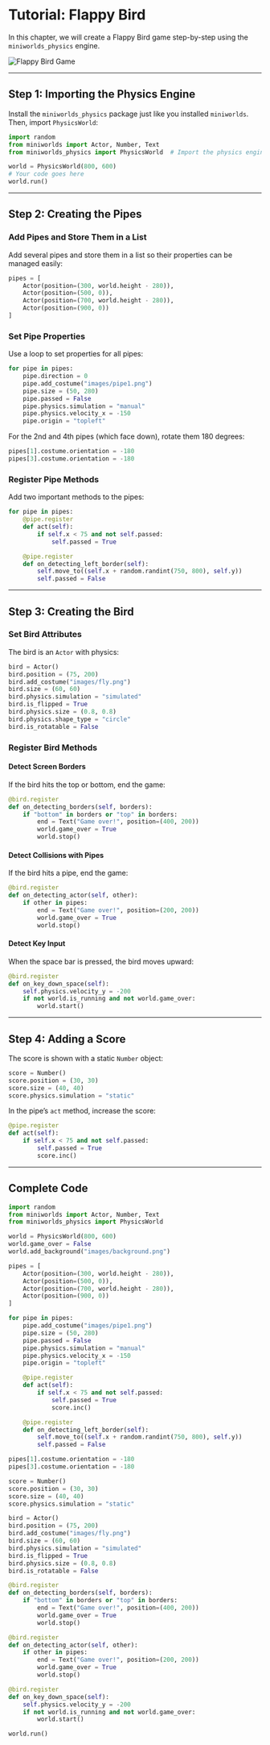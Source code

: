 # Tutorial: Flappy Bird

In this chapter, we will create a Flappy Bird game step-by-step using the `miniworlds_physics` engine.

![Flappy Bird Game](../_images/patterns_flappy.png)

---

## Step 1: Importing the Physics Engine

Install the `miniworlds_physics` package just like you installed `miniworlds`. Then, import `PhysicsWorld`:

```python
import random
from miniworlds import Actor, Number, Text
from miniworlds_physics import PhysicsWorld  # Import the physics engine

world = PhysicsWorld(800, 600)
# Your code goes here
world.run()
```

---

## Step 2: Creating the Pipes

### Add Pipes and Store Them in a List

Add several pipes and store them in a list so their properties can be managed easily:

```python
pipes = [
    Actor(position=(300, world.height - 280)),
    Actor(position=(500, 0)),
    Actor(position=(700, world.height - 280)),
    Actor(position=(900, 0))
]
```

### Set Pipe Properties

Use a loop to set properties for all pipes:

```python
for pipe in pipes:
    pipe.direction = 0
    pipe.add_costume("images/pipe1.png")
    pipe.size = (50, 280)
    pipe.passed = False
    pipe.physics.simulation = "manual"
    pipe.physics.velocity_x = -150
    pipe.origin = "topleft"
```

For the 2nd and 4th pipes (which face down), rotate them 180 degrees:

```python
pipes[1].costume.orientation = -180
pipes[3].costume.orientation = -180
```

### Register Pipe Methods

Add two important methods to the pipes:

```python
for pipe in pipes:
    @pipe.register
    def act(self):
        if self.x < 75 and not self.passed:
            self.passed = True

    @pipe.register
    def on_detecting_left_border(self):
        self.move_to((self.x + random.randint(750, 800), self.y))
        self.passed = False
```

---

## Step 3: Creating the Bird

### Set Bird Attributes

The bird is an `Actor` with physics:

```python
bird = Actor()
bird.position = (75, 200)
bird.add_costume("images/fly.png")
bird.size = (60, 60)
bird.physics.simulation = "simulated"
bird.is_flipped = True
bird.physics.size = (0.8, 0.8)
bird.physics.shape_type = "circle"
bird.is_rotatable = False
```

### Register Bird Methods

#### Detect Screen Borders

If the bird hits the top or bottom, end the game:

```python
@bird.register
def on_detecting_borders(self, borders):
    if "bottom" in borders or "top" in borders:
        end = Text("Game over!", position=(400, 200))
        world.game_over = True
        world.stop()
```

#### Detect Collisions with Pipes

If the bird hits a pipe, end the game:

```python
@bird.register
def on_detecting_actor(self, other):
    if other in pipes:
        end = Text("Game over!", position=(200, 200))
        world.game_over = True
        world.stop()
```

#### Detect Key Input

When the space bar is pressed, the bird moves upward:

```python
@bird.register
def on_key_down_space(self):
    self.physics.velocity_y = -200
    if not world.is_running and not world.game_over:
        world.start()
```

---

## Step 4: Adding a Score

The score is shown with a static `Number` object:

```python
score = Number()
score.position = (30, 30)
score.size = (40, 40)
score.physics.simulation = "static"
```

In the pipe’s `act` method, increase the score:

```python
@pipe.register
def act(self):
    if self.x < 75 and not self.passed:
        self.passed = True
        score.inc()
```

---

## Complete Code

```python
import random
from miniworlds import Actor, Number, Text
from miniworlds_physics import PhysicsWorld

world = PhysicsWorld(800, 600)
world.game_over = False
world.add_background("images/background.png")

pipes = [
    Actor(position=(300, world.height - 280)),
    Actor(position=(500, 0)),
    Actor(position=(700, world.height - 280)),
    Actor(position=(900, 0))
]

for pipe in pipes:
    pipe.add_costume("images/pipe1.png")
    pipe.size = (50, 280)
    pipe.passed = False
    pipe.physics.simulation = "manual"
    pipe.physics.velocity_x = -150
    pipe.origin = "topleft"

    @pipe.register
    def act(self):
        if self.x < 75 and not self.passed:
            self.passed = True
            score.inc()

    @pipe.register
    def on_detecting_left_border(self):
        self.move_to((self.x + random.randint(750, 800), self.y))
        self.passed = False

pipes[1].costume.orientation = -180
pipes[3].costume.orientation = -180

score = Number()
score.position = (30, 30)
score.size = (40, 40)
score.physics.simulation = "static"

bird = Actor()
bird.position = (75, 200)
bird.add_costume("images/fly.png")
bird.size = (60, 60)
bird.physics.simulation = "simulated"
bird.is_flipped = True
bird.physics.size = (0.8, 0.8)
bird.is_rotatable = False

@bird.register
def on_detecting_borders(self, borders):
    if "bottom" in borders or "top" in borders:
        end = Text("Game over!", position=(400, 200))
        world.game_over = True
        world.stop()

@bird.register
def on_detecting_actor(self, other):
    if other in pipes:
        end = Text("Game over!", position=(200, 200))
        world.game_over = True
        world.stop()

@bird.register
def on_key_down_space(self):
    self.physics.velocity_y = -200
    if not world.is_running and not world.game_over:
        world.start()

world.run()
```
